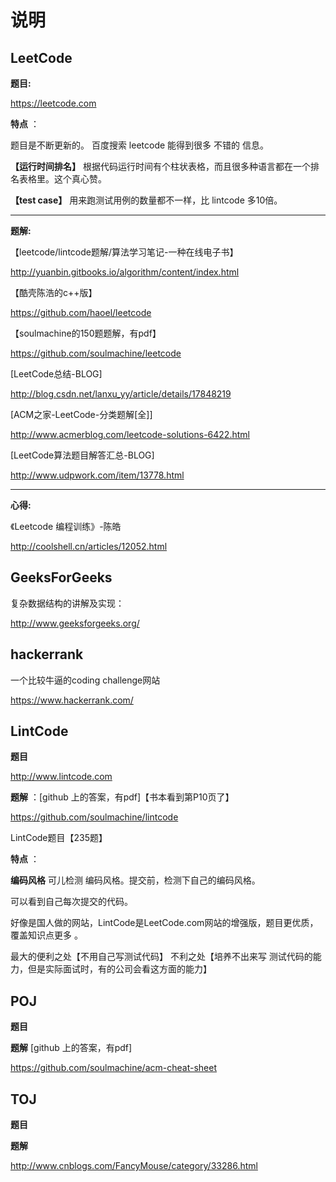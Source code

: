 # 说明

## LeetCode

**题目:** 

>
https://leetcode.com

**特点** ：

题目是不断更新的。 百度搜索 leetcode 能得到很多 不错的 信息。

**【运行时间排名】** 根据代码运行时间有个柱状表格，而且很多种语言都在一个排名表格里。这个真心赞。

**【test case】** 用来跑测试用例的数量都不一样，比 lintcode 多10倍。

---
**题解:**

【leetcode/lintcode题解/算法学习笔记-一种在线电子书】
>
http://yuanbin.gitbooks.io/algorithm/content/index.html

【酷壳陈浩的c++版】
> 
https://github.com/haoel/leetcode

【soulmachine的150题题解，有pdf】
>
https://github.com/soulmachine/leetcode

[LeetCode总结-BLOG]
>
http://blog.csdn.net/lanxu_yy/article/details/17848219

[ACM之家-LeetCode-分类题解[全]]
>
http://www.acmerblog.com/leetcode-solutions-6422.html

[LeetCode算法题目解答汇总-BLOG]
>
http://www.udpwork.com/item/13778.html

---
**心得:**

《Leetcode 编程训练》-陈皓
>
http://coolshell.cn/articles/12052.html

## GeeksForGeeks 
复杂数据结构的讲解及实现：
>
http://www.geeksforgeeks.org/

## hackerrank 
一个比较牛逼的coding challenge网站
>
https://www.hackerrank.com/

## LintCode 
**题目** 
>
http://www.lintcode.com 

**题解** ：[github 上的答案，有pdf]【书本看到第P10页了】
>
https://github.com/soulmachine/lintcode

LintCode题目【235题】 


**特点** ：

**编码风格** 可儿检测 编码风格。提交前，检测下自己的编码风格。

可以看到自己每次提交的代码。

好像是国人做的网站，LintCode是LeetCode.com网站的增强版，题目更优质，覆盖知识点更多 。

最大的便利之处【不用自己写测试代码】
不利之处【培养不出来写 测试代码的能力，但是实际面试时，有的公司会看这方面的能力】



## POJ
**题目**
>

**题解**
[github 上的答案，有pdf]
>
https://github.com/soulmachine/acm-cheat-sheet

## TOJ

**题目**
>

**题解**
>
http://www.cnblogs.com/FancyMouse/category/33286.html
